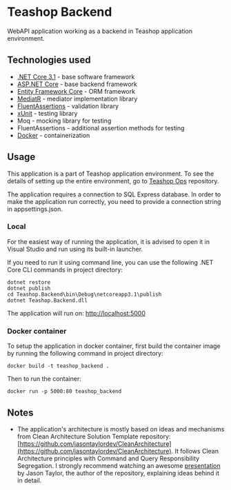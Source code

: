 # Teashop Backend

WebAPI application working as a backend in Teashop application environment.

## Technologies used

- [.NET Core 3.1](https://dotnet.microsoft.com/download/dotnet-core/3.1) - base software framework
- [ASP.NET Core](https://docs.microsoft.com/en-us/aspnet/core/?view=aspnetcore-3.1) - base backend framework
- [Entity Framework Core](https://docs.microsoft.com/en-us/ef/core/) - ORM framework
- [MediatR](https://github.com/jbogard/MediatR) - mediator implementation library
- [FluentAssertions](https://fluentvalidation.net/) - validation library
- [xUnit](https://xunit.net/) - testing library
- Moq - mocking library for testing
- FluentAssertions - additional assertion methods for testing
- [Docker](https://www.docker.com/) - containerization

## Usage

This application is a part of Teashop application environment. To see the details of setting up the entire environment, go to [Teashop Ops](https://github.com/lukaszslazyk/teashop-ops) repository.

The application requires a connection to SQL Express database. In order to make the application run correctly, you need to provide a connection string in appsettings.json.

### Local

For the easiest way of running the application, it is advised to open it in Visual Studio and run using its built-in launcher.

If you need to run it using command line, you can use the following .NET Core CLI commands in project directory:
```
dotnet restore
dotnet publish
cd Teashop.Backend\bin\Debug\netcoreapp3.1\publish
dotnet Teashop.Backend.dll
```

The application will run on: [http://localhost:5000](http://localhost:5000)

### Docker container

To setup the application in docker container, first build the container image by running the following command in project directory:
```
docker build -t teashop_backend .
```

Then to run the container:
```
docker run -p 5000:80 teashop_backend
```

## Notes

- The application's architecture is mostly based on ideas and mechanisms from Clean Architecture Solution Template repository: [https://github.com/jasontaylordev/CleanArchitecture](https://github.com/jasontaylordev/CleanArchitecture). It follows Clean Architecture principles with Command and Query Responsibility Segregation. I strongly recommend watching an awesome [presentation](https://www.youtube.com/watch?v=dK4Yb6-LxAk) by Jason Taylor, the author of the repository, explaining ideas behind it in detail.